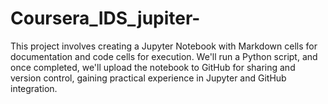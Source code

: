 # Coursera_IDS_jupiter-

This project involves creating a Jupyter Notebook with Markdown cells for documentation and code cells for execution. We'll run a Python script, and once completed, we'll upload the notebook to GitHub for sharing and version control, gaining practical experience in Jupyter and GitHub integration.
